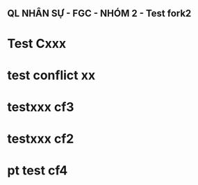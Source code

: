 ## QL NHÂN SỰ - FGC - NHÓM 2 - Test fork2

# Test Cxxx
# test conflict xx
# testxxx cf3
# testxxx cf2

# pt test cf4
